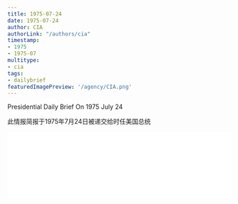 ```yaml
---
title: 1975-07-24
date: 1975-07-24
author: CIA 
authorLink: "/authors/cia"
timestamp: 
- 1975
- 1975-07
multitype: 
- cia
tags: 
- dailybrief
featuredImagePreview: '/agency/CIA.png'
---
```



Presidential Daily Brief On 1975 July 24

此情报简报于1975年7月24日被递交给时任美国总统

<!--more-->





<div id="over" style="width:100%; overflow:hidden"> <iframe id="sFrame" name="sFrame" frameborder="no" border="0"  allowfullscreen marginwidth="0" scrolling="no" src = " /CIA/1975-07-24.html "  style = " position:absulute; width: 806px; top: 300;" > </iframe> </div>